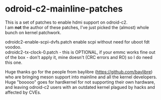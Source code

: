 # odroid-c2-mainline-patches

This is a set of patches to enable hdmi support on odroid-c2.  
I am **not** the author of these patches, I've just picked the (almost) whole bunch on kernel patchwork.

odroidc2-enable-scpi-dvfs.patch enable scpi without need for uboot fdt voodoo.  
odroidc2-tx-clock-0.patch - this is OPTIONAL, if your emmc works fine out of the box - don't apply it, mine doesn't (CRC errors and RO) so I do need this one.

Huge thanks go for the people from baylibre (https://github.com/baylibre) who are bringing meson support into mainline and all the kernel developers.  
Huge "booooo" goes for hardkernel for not supporting their own hardware, and leaving odroid-c2 users with an outdated kernel plagued by hacks and affected by CVEs.

